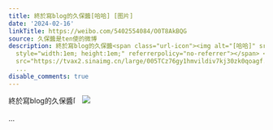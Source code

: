 ```yaml
---
title: 終於寫blog的久保醬[哈哈] [图片]
date: '2024-02-16'
linkTitle: https://weibo.com/5402554084/O0T8AkBQG
source: 久保醬是ten使的微博
description: 終於寫blog的久保醬<span class="url-icon"><img alt="[哈哈]" src="https://h5.sinaimg.cn/m/emoticon/icon/default/d_haha-0ec05e6dad.png"
  style="width:1em; height:1em;" referrerpolicy="no-referrer"></span> <img style=""
  src="https://tvax2.sinaimg.cn/large/005TCz76gy1hmvildiv7kj30zk0qoagf.jpg" referrerpolicy="no-referrer"><br><br>
  ...
disable_comments: true
---
```

終於寫blog的久保醬<span class="url-icon"><img alt="[哈哈]" src="https://h5.sinaimg.cn/m/emoticon/icon/default/d_haha-0ec05e6dad.png" style="width:1em; height:1em;" referrerpolicy="no-referrer"></span> <img style="" src="https://tvax2.sinaimg.cn/large/005TCz76gy1hmvildiv7kj30zk0qoagf.jpg" referrerpolicy="no-referrer"><br><br> ...